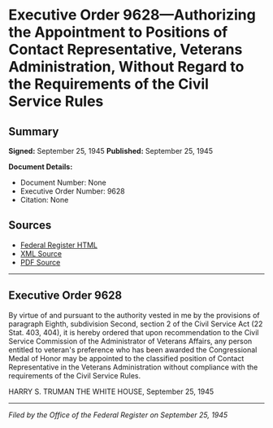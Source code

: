 # Executive Order 9628—Authorizing the Appointment to Positions of Contact Representative, Veterans Administration, Without Regard to the Requirements of the Civil Service Rules

## Summary

**Signed:** September 25, 1945
**Published:** September 25, 1945

**Document Details:**
- Document Number: None
- Executive Order Number: 9628
- Citation: None

## Sources
- [Federal Register HTML](https://www.presidency.ucsb.edu/documents/executive-order-9628-authorizing-the-appointment-positions-contact-representative-veterans)
- [XML Source](None)
- [PDF Source](None)

---

## Executive Order 9628

By virtue of and pursuant to the authority vested in me by the provisions of paragraph Eighth, subdivision Second, section 2 of the Civil Service Act (22 Stat. 403, 404), it is hereby ordered that upon recommendation to the Civil Service Commission of the Administrator of Veterans Affairs, any person entitled to veteran's preference who has been awarded the Congressional Medal of Honor may be appointed to the classified position of Contact Representative in the Veterans Administration without compliance with the requirements of the Civil Service Rules.

HARRY S. TRUMAN
THE WHITE HOUSE,
September 25, 1945

---

*Filed by the Office of the Federal Register on September 25, 1945*
